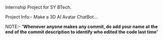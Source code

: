 Internship Project for SY BTech.

Project Info:- Make a 3D AI Avatar ChatBot...

NOTE:- **'Whenever anyone makes any commit, do add your name at the end of the commit description to identify who edited the code last time'**
